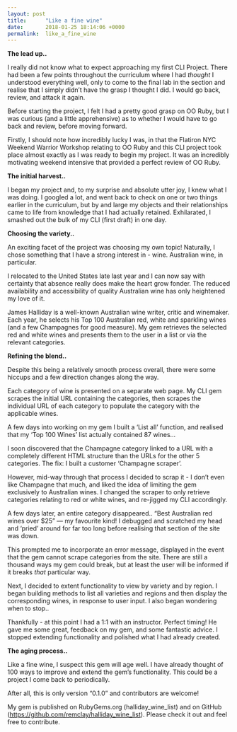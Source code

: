 ```yaml
---
layout: post
title:      "Like a fine wine"
date:       2018-01-25 18:14:06 +0000
permalink:  like_a_fine_wine
---
```



**The lead up..**

I really did not know what to expect approaching my first CLI Project. There had been a few points throughout the curriculum where I had *thought* I understood everything well, only to come to the final lab in the section and realise that I simply didn’t have the grasp I thought I did. I would go back, review, and attack it again.

Before starting the project, I felt I had a pretty good grasp on OO Ruby, but I was curious (and a little apprehensive) as to whether I would have to go back and review, before moving forward.

Firstly, I should note how incredibly lucky I was, in that the Flatiron NYC Weekend Warrior Workshop relating to OO Ruby and this CLI project took place almost exactly as I was ready to begin my project. It was an incredibly motivating weekend intensive that provided a perfect review of OO Ruby.

**The initial harvest..**

I began my project and, to my surprise and absolute utter joy, I knew what I was doing. I googled a lot, and went back to check on one or two things earlier in the curriculum, but by and large my objects and their relationships came to life from knowledge that I had actually retained. Exhilarated, I smashed out the bulk of my CLI (first draft) in one day.

**Choosing the variety..**

An exciting facet of the project was choosing my own topic! Naturally, I chose something that I have a strong interest in - wine. Australian wine, in particular.

I relocated to the United States late last year and I can now say with certainty that absence really does make the heart grow fonder. The reduced availability and accessibility of quality Australian wine has only heightened my love of it.

James Halliday is a well-known Australian wine writer, critic and winemaker. Each year, he selects his Top 100 Australian red, white and sparkling wines (and a few Champagnes for good measure). My gem retrieves the selected red and white wines and presents them to the user in a list or via the relevant categories.

**Refining the blend..**

Despite this being a relatively smooth process overall, there were some hiccups and a few direction changes along the way.

Each category of wine is presented on a separate web page. My CLI gem scrapes the initial URL containing the categories, then scrapes the individual URL of each category to populate the category with the applicable wines.

A few days into working on my gem I built a ‘List all’ function, and realised that my ‘Top 100 Wines’ list actually contained 87 wines…

I soon discovered that the Champagne category linked to a URL with a completely different HTML structure than the URLs for the other 5 categories. The fix: I built a customer ‘Champagne scraper’.

However, mid-way through that process I decided to scrap it - I don’t even like Champagne that much, and liked the idea of limiting the gem exclusively to Australian wines. I changed the scraper to only retrieve categories relating to red or white wines, and re-jigged my CLI accordingly.

A few days later, an entire category disappeared.. “Best Australian red wines over $25” — my favourite kind! I debugged and scratched my head and ‘pried’ around for far too long before realising that section of the site was down.

This prompted me to incorporate an error message, displayed in the event that the gem cannot scrape categories from the site. There are still a thousand ways my gem could break, but at least the user will be informed if it breaks *that* particular way.

Next, I decided to extent functionality to view by variety and by region. I began building methods to list all varieties and regions and then display the corresponding wines, in response to user input. I also began wondering when to stop..

Thankfully - at this point I had a 1:1 with an instructor. Perfect timing! He gave me some great, feedback on my gem, and some fantastic advice. I stopped extending functionality and polished what I had already created.

**The aging process..**

Like a fine wine, I suspect this gem will age well. I have already thought of 100 ways to improve and extend the gem’s functionality. This could be a project I come back to periodically.

After all, this is only version “0.1.0” and contributors are welcome!

My gem is published on RubyGems.org (halliday_wine_list) and on GitHub (https://github.com/remclay/halliday_wine_list). Please check it out and feel free to contribute.

